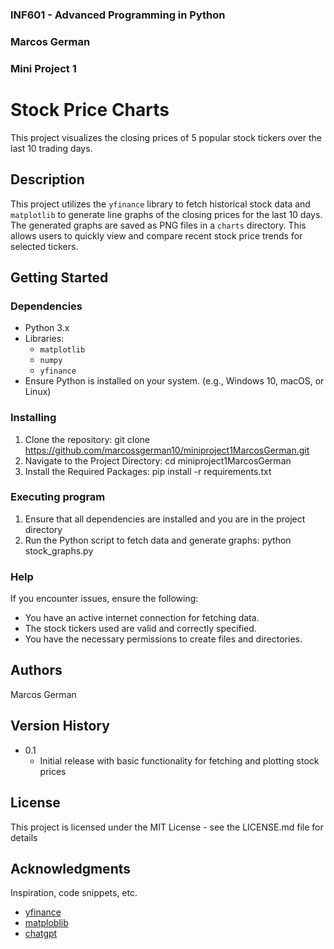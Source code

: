 ### INF601 - Advanced Programming in Python
### Marcos German
### Mini Project 1

# Stock Price Charts

This project visualizes the closing prices of 5 popular stock tickers over the last 10 trading days.

## Description

This project utilizes the `yfinance` library to fetch historical stock data and `matplotlib` to generate line graphs of the closing prices for the last 10 days. The generated graphs are saved as PNG files in a `charts` directory. This allows users to quickly view and compare recent stock price trends for selected tickers.

## Getting Started

### Dependencies

* Python 3.x
* Libraries:
  * `matplotlib`
  * `numpy`
  * `yfinance`
* Ensure Python is installed on your system. (e.g., Windows 10, macOS, or Linux)

### Installing
1. Clone the repository:
    git clone https://github.com/marcossgerman10/miniproject1MarcosGerman.git
2. Navigate to the Project Directory:
    cd miniproject1MarcosGerman
3. Install the Required Packages:
    pip install -r requirements.txt

### Executing program
1. Ensure that all dependencies are installed and you are in the project directory
2. Run the Python script to fetch data and generate graphs:
    python stock_graphs.py

### Help
If you encounter issues, ensure the following:

* You have an active internet connection for fetching data.
* The stock tickers used are valid and correctly specified.
* You have the necessary permissions to create files and directories.

## Authors
Marcos German

## Version History

* 0.1
    * Initial release with basic functionality for fetching and plotting stock prices

## License

This project is licensed under the MIT License - see the LICENSE.md file for details

## Acknowledgments

Inspiration, code snippets, etc.
* [yfinance](https://pypi.org/project/yfinance/)
* [matploblib](https://matplotlib.org/stable/tutorials/pyplot.html)
* [chatgpt](https://chatgpt.com/)
